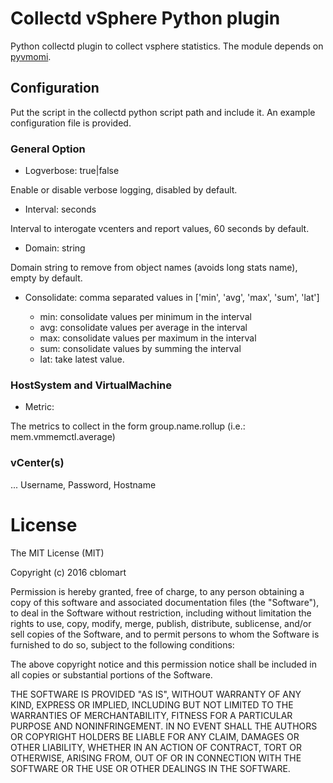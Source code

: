 # Collectd vSphere Python plugin

Python collectd plugin to collect vsphere statistics.
The module depends on [pyvmomi](https://github.com/vmware/pyvmomi).

## Configuration

Put the script in the collectd python script path and include it.
An example configuration file is provided.

### General Option

  - Logverbose: true|false

Enable or disable verbose logging, disabled by default.

  - Interval: seconds

Interval to interogate vcenters and report values, 60 seconds by default.

  - Domain: string
  
Domain string to remove from object names (avoids long stats name), empty by default.

  - Consolidate: comma separated values in ['min', 'avg', 'max', 'sum', 'lat']
  
    - min: consolidate values per minimum in the interval
    - avg: consolidate values per average in the interval
    - max: consolidate values per maximum in the interval
    - sum: consolidate values by summing the interval
    - lat: take latest value.
    
### HostSystem and VirtualMachine

  - Metric:
  
  The metrics to collect in the form group.name.rollup (i.e.: mem.vmmemctl.average)
  
### vCenter(s)

... Username, Password, Hostname

# License

The MIT License (MIT)

Copyright (c) 2016 cblomart

Permission is hereby granted, free of charge, to any person obtaining a copy of this software and associated documentation files (the "Software"), to deal in the Software without restriction, including without limitation the rights to use, copy, modify, merge, publish, distribute, sublicense, and/or sell copies of the Software, and to permit persons to whom the Software is furnished to do so, subject to the following conditions:

The above copyright notice and this permission notice shall be included in all copies or substantial portions of the Software.

THE SOFTWARE IS PROVIDED "AS IS", WITHOUT WARRANTY OF ANY KIND, EXPRESS OR IMPLIED, INCLUDING BUT NOT LIMITED TO THE WARRANTIES OF MERCHANTABILITY, FITNESS FOR A PARTICULAR PURPOSE AND NONINFRINGEMENT. IN NO EVENT SHALL THE AUTHORS OR COPYRIGHT HOLDERS BE LIABLE FOR ANY CLAIM, DAMAGES OR OTHER LIABILITY, WHETHER IN AN ACTION OF CONTRACT, TORT OR OTHERWISE, ARISING FROM, OUT OF OR IN CONNECTION WITH THE SOFTWARE OR THE USE OR OTHER DEALINGS IN THE SOFTWARE.
